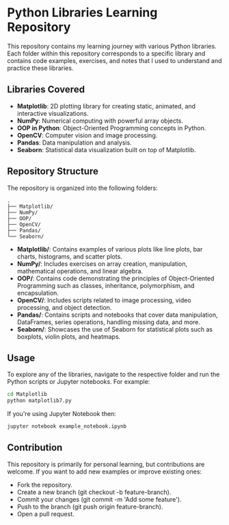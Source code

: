 # Python Libraries Learning Repository

This repository contains my learning journey with various Python libraries. Each folder within this repository corresponds to a specific library and contains code examples, exercises, and notes that I used to understand and practice these libraries.

## Libraries Covered

- **Matplotlib**: 2D plotting library for creating static, animated, and interactive visualizations.
- **NumPy**: Numerical computing with powerful array objects.
- **OOP in Python**: Object-Oriented Programming concepts in Python.
- **OpenCV**: Computer vision and image processing.
- **Pandas**: Data manipulation and analysis.
- **Seaborn**: Statistical data visualization built on top of Matplotlib.

## Repository Structure

The repository is organized into the following folders:

```plaintext
.
├── Matplotlib/
├── NumPy/
├── OOP/
├── OpenCV/
├── Pandas/
└── Seaborn/
```

- **Matplotlib/**: Contains examples of various plots like line plots, bar charts, histograms, and scatter plots.
- **NumPy/**: Includes exercises on array creation, manipulation, mathematical operations, and linear algebra.
- **OOP/**: Contains code demonstrating the principles of Object-Oriented Programming such as classes, inheritance, polymorphism, and encapsulation.
- **OpenCV/**: Includes scripts related to image processing, video processing, and object detection.
- **Pandas/**: Contains scripts and notebooks that cover data manipulation, DataFrames, series operations, handling missing data, and more.
- **Seaborn/**: Showcases the use of Seaborn for statistical plots such as boxplots, violin plots, and heatmaps.

## Usage

To explore any of the libraries, navigate to the respective folder and run the Python scripts or Jupyter notebooks. For example:

```bash
cd Matplotlib
python matplotlib7.py
```
If you're using Jupyter Notebook then:
```bash
jupyter notebook example_notebook.ipynb
```

## Contribution

This repository is primarily for personal learning, but contributions are welcome. If you want to add new examples or improve existing ones:

- Fork the repository.
- Create a new branch (git checkout -b feature-branch).
- Commit your changes (git commit -m 'Add some feature').
- Push to the branch (git push origin feature-branch).
- Open a pull request.

